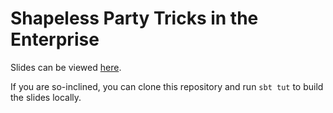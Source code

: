 # Shapeless Party Tricks in the Enterprise

Slides can be viewed [here](https://ceedubs.github.io/shapeless-party-tricks-in-the-enterprise/slides.html#1).

If you are so-inclined, you can clone this repository and run `sbt tut` to build the slides locally.
